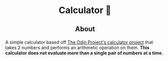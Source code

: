 # <p align="center"> Calculator :abacus: </p>

## <p align="center"> About </p>

 A simple calculator based off [The Odin Project's calculator project](https://www.theodinproject.com/lessons/foundations-calculator) that takes 2 numbers and performs an arithmetic operation on them. 
**This calculator does not evaluate more than a single pair of numbers at a time.** 
